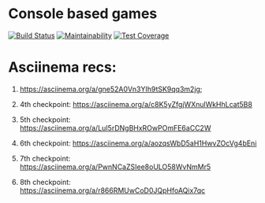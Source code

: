 # Console based games
[![Build Status](https://travis-ci.org/tungatarovM/project-lvl1-s348.svg?branch=master)](https://travis-ci.org/tungatarovM/project-lvl1-s348)
[![Maintainability](https://api.codeclimate.com/v1/badges/1e6a1fd9abc6f4d4565c/maintainability)](https://codeclimate.com/github/tungatarovM/project-lvl1-s348/maintainability)
[![Test Coverage](https://api.codeclimate.com/v1/badges/1e6a1fd9abc6f4d4565c/test_coverage)](https://codeclimate.com/github/tungatarovM/project-lvl1-s348/test_coverage)
# Asciinema recs:
1. https://asciinema.org/a/gne52A0Vn3YIh9tSK9qq3m2jg;

2. 4th checkpoint: https://asciinema.org/a/c8K5yZfgjWXnulWkHhLcat5B8

3. 5th checkpoint: https://asciinema.org/a/LuI5rDNgBHxROwPOmFE6aCC2W

4. 6th checkpoint: https://asciinema.org/a/aozqsWbD5aH1HwvZOcVg4bEni

5. 7th checkpoint: https://asciinema.org/a/PwnNCaZSIee8oULO58WvNmMr5

6. 8th checkpoint: https://asciinema.org/a/r866RMUwCoD0JQpHfoAQix7qc
